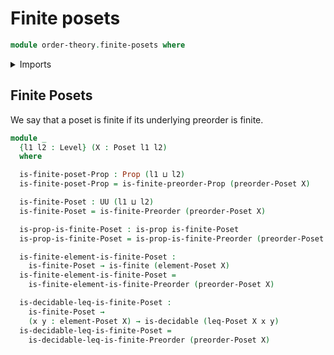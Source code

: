 # Finite posets

```agda
module order-theory.finite-posets where
```

<details><summary>Imports</summary>
```agda
open import foundation.decidable-types
open import foundation.propositions
open import foundation.universe-levels
open import order-theory.finite-preorders
open import order-theory.posets
open import univalent-combinatorics.finite-types
```
</details>

## Finite Posets

We say that a poset is finite if its underlying preorder is finite.

```agda
module _
  {l1 l2 : Level} (X : Poset l1 l2)
  where

  is-finite-poset-Prop : Prop (l1 ⊔ l2)
  is-finite-poset-Prop = is-finite-preorder-Prop (preorder-Poset X)

  is-finite-Poset : UU (l1 ⊔ l2)
  is-finite-Poset = is-finite-Preorder (preorder-Poset X)

  is-prop-is-finite-Poset : is-prop is-finite-Poset
  is-prop-is-finite-Poset = is-prop-is-finite-Preorder (preorder-Poset X)

  is-finite-element-is-finite-Poset :
    is-finite-Poset → is-finite (element-Poset X)
  is-finite-element-is-finite-Poset =
    is-finite-element-is-finite-Preorder (preorder-Poset X)

  is-decidable-leq-is-finite-Poset :
    is-finite-Poset →
    (x y : element-Poset X) → is-decidable (leq-Poset X x y)
  is-decidable-leq-is-finite-Poset =
    is-decidable-leq-is-finite-Preorder (preorder-Poset X)
```
